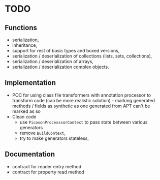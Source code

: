 # TODO

## Functions
* serialization,
* inheritance,
* support for rest of basic types and boxed versions,
* serialization / deserialization of collections (lists, sets, collections),
* serialization / deserialization of arrays,
* serialization / deserialization complex objects.

## Implementation
* POC for using class file transformers with annotation processor to
  transform code (can be more realistic solution) - marking generated
  methods / fields as synthetic as one generated from APT can't be
  marked as so
* Clean code
  * use `PicosonProcesssorContext` to pass state between various generators
  * remove `BuildContext`,
  * try to make generators stateless, 

## Documentation
* contract for reader entry method
* contract for property read method